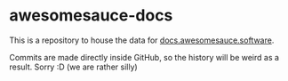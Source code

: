# awesomesauce-docs

This is a repository to house the data for [docs.awesomesauce.software](https://docs.awesomesauce.software).

Commits are made directly inside GitHub, so the history will be weird as a result. Sorry :D (we are rather silly)
